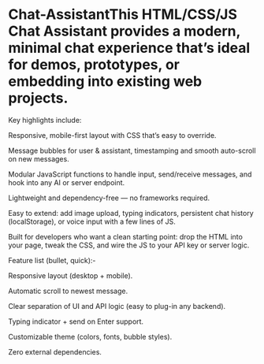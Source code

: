 # Chat-AssistantThis HTML/CSS/JS Chat Assistant provides a modern, minimal chat experience that’s ideal for demos, prototypes, or embedding into existing web projects.

Key highlights include:

Responsive, mobile-first layout with CSS that’s easy to override.

Message bubbles for user & assistant, timestamping and smooth auto-scroll on new messages.

Modular JavaScript functions to handle input, send/receive messages, and hook into any AI or server endpoint.

Lightweight and dependency-free — no frameworks required.

Easy to extend: add image upload, typing indicators, persistent chat history (localStorage), or voice input with a few lines of JS.

Built for developers who want a clean starting point: drop the HTML into your page, tweak the CSS, and wire the JS to your API key or server logic.

Feature list (bullet, quick):-

Responsive layout (desktop + mobile).

Automatic scroll to newest message.

Clear separation of UI and API logic (easy to plug-in any backend).

Typing indicator + send on Enter support.

Customizable theme (colors, fonts, bubble styles).

Zero external dependencies.
